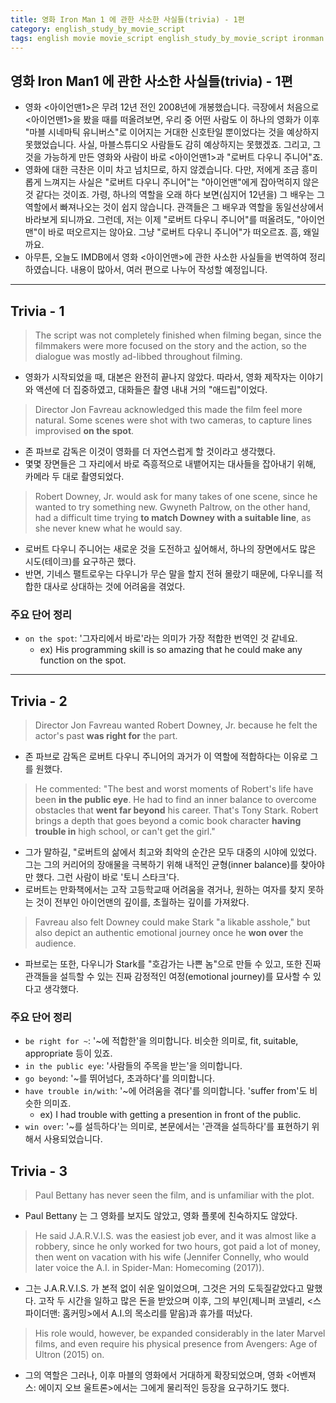 ```yaml
---
title: 영화 Iron Man 1 에 관한 사소한 사실들(trivia) - 1편
category: english_study_by_movie_script
tags: english movie movie_script english_study_by_movie_script ironman marvel marvelcomics
---
```


## 영화 Iron Man1 에 관한 사소한 사실들(trivia) - 1편

- 영화 <아이언맨1>은 무려 12년 전인 2008년에 개봉했습니다. 극장에서 처음으로 <아이언맨1>을 봤을 때를 떠올려보면, 우리 중 어떤 사람도 이 하나의 영화가 이후 "마블 시네마틱 유니버스"로 이어지는 거대한 신호탄일 뿐이었다는 것을 예상하지 못했었습니다. 사실, 마블스튜디오 사람들도 감히 예상하지는 못했겠죠. 그리고, 그것을 가능하게 만든 영화와 사람이 바로 <아이언맨1>과 "로버트 다우니 주니어"죠. 
- 영화에 대한 극찬은 이미 차고 넘치므로, 하지 않겠습니다. 다만, 저에게 조금 흥미롭게 느껴지는 사실은 "로버트 다우니 주니어"는 "아이언맨"에게 잡아먹히지 않은 것 같다는 것이죠. 가령, 하나의 역할을 오래 하다 보면(심지어 12년을) 그 배우는 그 역할에서 빠져나오는 것이 쉽지 않습니다. 관객들은 그 배우과 역할을 동일선상에서 바라보게 되니까요. 그런데, 저는 이제 "로버트 다우니 주니어"를 떠올려도, "아이언맨"이 바로 떠오르지는 않아요. 그냥 "로버트 다우니 주니어"가 떠오르죠. 흠, 왜일까요.
- 아무튼, 오늘도 IMDB에서 영화 <아이언맨>에 관한 사소한 사실들을 번역하여 정리하였습니다. 내용이 많아서, 여러 편으로 나누어 작성할 예정입니다.

---

## Trivia - 1

> The script was not completely finished when filming began, since the filmmakers were more focused on the story and the action, so the dialogue was mostly ad-libbed throughout filming. 

- 영화가 시작되었을 때, 대본은 완전히 끝나지 않았다. 따라서, 영화 제작자는 이야기와 액션에 더 집중하였고, 대화들은 촬영 내내 거의 "애드립"이었다.

> Director Jon Favreau acknowledged this made the film feel more natural. Some scenes were shot with two cameras, to capture lines improvised **on the spot**. 

- 존 파브로 감독은 이것이 영화를 더 자연스럽게 할 것이라고 생각했다.
- 몇몇 장면들은 그 자리에서 바로 즉흥적으로 내뱉어지는 대사들을 잡아내기 위해, 카메라 두 대로 촬영되었다. 

> Robert Downey, Jr. would ask for many takes of one scene, since he wanted to try something new. Gwyneth Paltrow, on the other hand, had a difficult time trying **to match Downey with a suitable line**, as she never knew what he would say.

- 로버트 다우니 주니어는 새로운 것을 도전하고 싶어해서, 하나의 장면에서도 많은 시도(테이크)를 요구하곤 했다.
- 반면, 기네스 팰트로우는 다우니가 무슨 말을 할지 전혀 몰랐기 때문에, 다우니를 적합한 대사로 상대하는 것에 어려움을 겪었다.

### 주요 단어 정리

- `on the spot`: '그자리에서 바로'라는 의미가 가장 적합한 번역인 것 같네요.
  - ex) His programming skill is so amazing that he could make any function on the spot.

--- 

## Trivia - 2

> Director Jon Favreau wanted Robert Downey, Jr. because he felt the actor's past **was right for** the part. 

- 존 파브로 감독은 로버트 다우니 주니어의 과거가 이 역할에 적합하다는 이유로 그를 원했다.

> He commented: "The best and worst moments of Robert's life have been **in the public eye**. He had to find an inner balance to overcome obstacles that **went far beyond** his career. That's Tony Stark. Robert brings a depth that goes beyond a comic book character **having trouble in** high school, or can't get the girl." 

- 그가 말하길, "로버트의 삶에서 최고와 최악의 순간은 모두 대중의 시야에 있었다. 그는 그의 커리어의 장애물을 극복하기 위해 내적인 균형(inner balance)를 찾아야만 했다. 그런 사람이 바로 '토니 스타크'다. 
- 로버트는 만화책에서는 고작 고등학교때 어려움을 겪거나, 원하는 여자를 찾지 못하는 것이 전부인 아이언맨의 깊이를, 초월하는 깊이를 가져왔다.

> Favreau also felt Downey could make Stark "a likable asshole," but also depict an authentic emotional journey once he **won over** the audience.

- 파브로는 또한, 다우니가 Stark를 "호감가는 나쁜 놈"으로 만들 수 있고, 또한 진짜 관객들을 설득할 수 있는 진짜 감정적인 여정(emotional journey)를 묘사할 수 있다고 생각했다.

### 주요 단어 정리

- `be right for ~`: '~에 적합한'을 의미합니다. 비슷한 의미로, fit, suitable, appropriate 등이 있죠.
- `in the public eye`: '사람들의 주목을 받는'을 의미합니다.
- `go beyond`: '~를 뛰어넘다, 초과하다'를 의미합니다.
- `have trouble in/with`: '~에 어려움을 겪다'를 의미합니다. 'suffer from'도 비슷한 의미죠. 
  - ex) I had trouble with getting a presention in front of the public. 
- `win over`: '~를 설득하다'는 의미로, 본문에서는 '관객을 설득하다'를 표현하기 위해서 사용되었습니다.

## Trivia - 3

> Paul Bettany has never seen the film, and is unfamiliar with the plot. 

- Paul Bettany 는 그 영화를 보지도 않았고, 영화 플롯에 친숙하지도 않았다.

> He said J.A.R.V.I.S. was the easiest job ever, and it was almost like a robbery, since he only worked for two hours, got paid a lot of money, then went on vacation with his wife (Jennifer Connelly, who would later voice the A.I. in Spider-Man: Homecoming (2017)). 

- 그는 J.A.R.V.I.S. 가 본적 없이 쉬운 일이었으며, 그것은 거의 도둑질같았다고 말했다. 고작 두 시간을 일하고 많은 돈을 받았으며 이후, 그의 부인(제니퍼 코넬리, <스파이더맨: 홈커밍>에서 A.I.의 목소리를 맡음)과 휴가를 떠났다.

> His role would, however, be expanded considerably in the later Marvel films, and even require his physical presence from Avengers: Age of Ultron (2015) on.

- 그의 역할은 그러나, 이후 마블의 영화에서 거대하게 확장되었으며, 영화 <어벤져스: 에이지 오브 울트론>에서는 그에게 물리적인 등장을 요구하기도 했다.
